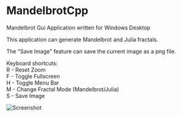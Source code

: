 # MandelbrotCpp
Mandelbrot Gui Application written for Windows Desktop

This application can generate Mandelbrot and Julia fractals.

The "Save Image" feature can save the current image as a png file.

Keyboard shortcuts:<br/>
R - Reset Zoom<br/>
F - Toggle Fullscreen<br/>
H - Toggle Menu Bar<br/>
M - Change Fractal Mode (Mandelbrot/Julia)<br/>
S - Save Image<br/>

![Screenshot](MandelbrotCpp.ico)
